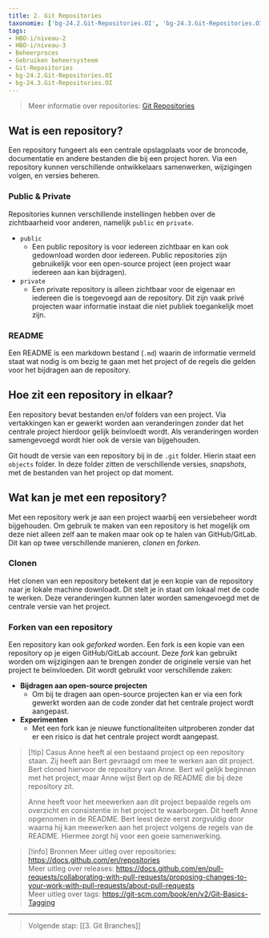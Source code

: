 ```yaml
---
title: 2. Git Repositories
taxonomie: ['bg-24.2.Git-Repositories.OI', 'bg-24.3.Git-Repositories.OI']
tags:
- HBO-i/niveau-2
- HBO-i/niveau-3
- Beheerproces
- Gebruiken beheersysteem
- Git-Repositories
- bg-24.2.Git-Repositories.OI
- bg-24.3.Git-Repositories.OI
---
```


> Meer informatie over repositories: [Git Repositories](https://docs.github.com/en/repositories)

## Wat is een repository?
Een repository fungeert als een centrale opslagplaats voor de broncode, documentatie en andere bestanden die bij een project horen. Via een repository kunnen verschillende ontwikkelaars samenwerken, wijzigingen volgen, en versies beheren. 

### Public & Private
Repositories kunnen verschillende instellingen hebben over de zichtbaarheid voor anderen, namelijk `public` en `private`.
- `public`
	- Een public repository is voor iedereen zichtbaar en kan ook gedownload worden door iedereen. Public repositories zijn gebruikelijk voor een open-source project (een project waar iedereen aan kan bijdragen).
- `private` 
	- Een private repository is alleen zichtbaar voor de eigenaar en iedereen die is toegevoegd aan de repository. Dit zijn vaak privé projecten waar informatie instaat die niet publiek toegankelijk moet zijn.

### README
Een README is een markdown bestand (`.md`) waarin de informatie vermeld staat wat nodig is om bezig te gaan met het project of de regels die gelden voor het bijdragen aan de repository. 

## Hoe zit een repository in elkaar?
Een repository bevat bestanden en/of folders van een project. Via vertakkingen kan er gewerkt worden aan veranderingen zonder dat het centrale project hierdoor gelijk beïnvloedt wordt. Als veranderingen worden samengevoegd wordt hier ook de versie van bijgehouden. 

Git houdt de versie van een repository bij in de `.git` folder. Hierin staat een `objects` folder. In deze folder zitten de verschillende versies, *snapshots*, met de bestanden van het project op dat moment.

## Wat kan je met een repository?
Met een repository werk je aan een project waarbij een versiebeheer wordt bijgehouden. Om gebruik te maken van een repository is het mogelijk om deze niet alleen zelf aan te maken maar ook op te halen van GitHub/GitLab. Dit kan op twee verschillende manieren, *clonen* en *forken*.

### Clonen
Het clonen van een repository betekent dat je een kopie van de repository naar je lokale machine downloadt. Dit stelt je in staat om lokaal met de code te werken. Deze veranderingen kunnen later worden samengevoegd met de centrale versie van het project.

### Forken van een repository
Een repository kan ook *geforked* worden. Een fork is een kopie van een repository op je eigen GitHub/GitLab account. Deze *fork* kan gebruikt worden om wijzigingen aan te brengen zonder de originele versie van het project te beïnvloeden. Dit wordt gebruikt voor verschillende zaken:
- **Bijdragen aan open-source projecten**
	- Om bij te dragen aan open-source projecten kan er via een fork gewerkt worden aan de code zonder dat het centrale project wordt aangepast. 
- **Experimenten**
	- Met een fork kan je nieuwe functionaliteiten uitproberen zonder dat er een risico is dat het centrale project wordt aangepast.

> [!tip] Casus
> Anne heeft al een bestaand project op een repository staan. Zij heeft aan Bert gevraagd om mee te werken aan dit project. Bert cloned hiervoor de repository van Anne. Bert wil gelijk beginnen met het project, maar Anne wijst Bert op de README die bij deze repository zit.
> 
> Anne heeft voor het meewerken aan dit project bepaalde regels om overzicht en consistentie in het project te waarborgen. Dit heeft Anne opgenomen in de README. Bert leest deze eerst zorgvuldig door waarna hij kan meewerken aan het project volgens de regels van de README. Hiermee zorgt hij voor een goeie samenwerking.

> [!info] Bronnen
> Meer uitleg over repositories: https://docs.github.com/en/repositories \
> Meer uitleg over releases: https://docs.github.com/en/pull-requests/collaborating-with-pull-requests/proposing-changes-to-your-work-with-pull-requests/about-pull-requests \
> Meer uitleg over tags: https://git-scm.com/book/en/v2/Git-Basics-Tagging

---

> Volgende stap: [[3. Git Branches]]